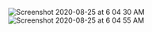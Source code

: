 ![Screenshot 2020-08-25 at 6 04 30 AM](https://user-images.githubusercontent.com/67480644/91109864-dff54780-e699-11ea-81b1-c1dc40984fe7.png)
![Screenshot 2020-08-25 at 6 04 55 AM](https://user-images.githubusercontent.com/67480644/91109877-e8e61900-e699-11ea-8d9f-334d9b823280.png)
